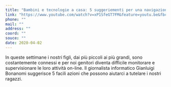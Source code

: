 ```yaml
---
title: "Bambini e tecnologie a casa: 5 suggeriementi per una navigazione più sicura"
link: "https://www.youtube.com/watch?v=xP1SfeGT7FM&feature=youtu.be&fbclid=IwAR3yxoU22pqoWPmcTIAafzcVsgynz6Ts4GcjvcKEIR8HcHS9AjxQNOOA8PA"
phone: ""
mail: ""
address: ""
coord: ""
souce: ""
date: 2020-04-02
---
```


In queste settimane i nostri figli, dai più piccoli ai più grandi, sono costantemente connessi e per noi genitori diventa difficile monitorare e supervisionare le loro attività on-line. Il giornalista informatico Gianluigi Bonanomi suggerisce 5 facili azioni che possono aiutarci a tutelare i nostri ragazzi.
